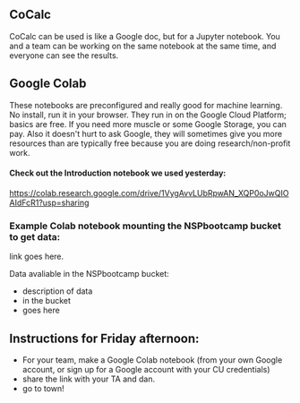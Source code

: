 ## CoCalc
CoCalc can be used is like a Google doc, but for a Jupyter notebook. You and a team can be working on the same notebook at the same time, and everyone can see the results. 

## Google Colab 
These notebooks are preconfigured and really good for machine learning. No install, run it in your browser. They run in on the Google Cloud Platform; basics are free. If you need more muscle or some Google Storage, you can pay. Also it doesn't hurt to ask Google, they will sometimes give you more resources than are typically free because you are doing research/non-profit work. 

#### Check out the Introduction notebook we used yesterday:
https://colab.research.google.com/drive/1VygAvvLUbRpwAN_XQP0oJwQIOAIdFcR1?usp=sharing

### Example Colab notebook mounting the NSPbootcamp bucket to get data:
link goes here. 

Data avaliable in the NSPbootcamp bucket:
- description of data
- in the bucket
- goes here

## Instructions for Friday afternoon:
- For your team, make a Google Colab notebook (from your own Google account, or sign up for a Google account with your CU credentials)
- share the link with your TA and dan. 
- go to town!
